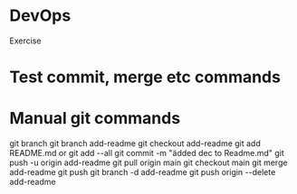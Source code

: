 # DevOps
Exercise
# Test commit, merge etc commands 
# Manual git commands 
git branch 
git branch add-readme 
git checkout add-readme 
git add README.md or git add --all
git commit -m "ädded dec to Readme.md"
git push -u origin add-readme
git pull origin main 
git checkout main
git merge add-readme
git push
git branch -d add-readme
git push origin --delete add-readme